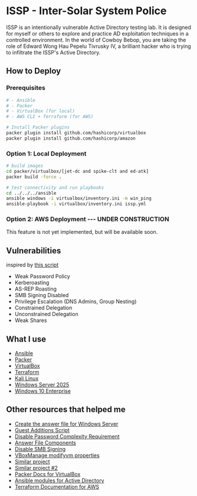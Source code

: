 # ISSP - Inter-Solar System Police

ISSP is an intentionally vulnerable Active Directory testing lab. It is designed for myself or others to explore and practice AD exploitation techniques in a controlled environment. In the world of Cowboy Bebop, you are taking the role of Edward Wong Hau Pepelu Tivrusky IV, a brilliant hacker who is trying to infiltrate the ISSP's Active Directory.

## How to Deploy
### Prerequisites
```bash
# - Ansible
# - Packer
# - VirtualBox (for local) 
# - AWS CLI + Terraform (for AWS)

# Install Packer plugins
packer plugin install github.com/hashicorp/virtualbox
packer plugin install github.com/hashicorp/amazon
```

### Option 1: Local Deployment

```bash
# build images
cd packer/virtualbox/[jet-dc and spike-clt and ed-atk]
packer build -force .

# test connectivity and run playbooks
cd ../../../ansible
ansible windows -i virtualbox/inventory.ini -m win_ping
ansible-playbook -i virtualbox/inventory.ini issp.yml
```

### Option 2: AWS Deployment --- UNDER CONSTRUCTION
This feature is not yet implemented, but will be available soon.

## Vulnerabilities
inspired by [this script](https://github.com/safebuffer/vulnerable-AD)
- Weak Password Policy
- Kerberoasting
- AS-REP Roasting 
- SMB Signing Disabled
- Privilege Escalation (DNS Admins, Group Nesting)
- Constrained Delegation
- Unconstrained Delegation
- Weak Shares

## What I use
- [Ansible](https://www.ansible.com/)
- [Packer](https://developer.hashicorp.com/packer)
- [VirtualBox](https://www.virtualbox.org/)
- [Terraform](https://developer.hashicorp.com/terraform)
- [Kali Linux](https://www.kali.org/)
- [Windows Server 2025](https://www.microsoft.com/en-us/evalcenter/evaluate-windows-server-2025)
- [Windows 10 Enterprise](https://www.microsoft.com/en-us/evalcenter/evaluate-windows-10-enterprise)

## Other resources that helped me
- [Create the answer file for Windows Server](https://github.com/chef/bento/blob/main/packer_templates/win_answer_files/2025/Autounattend.xml)
- [Guest Additions Script](https://github.com/eaksel/packer-Win2022/blob/main/scripts/virtualbox-guest-additions.ps1)
- [Disable Password Complexity Requirement](https://www.windows-commandline.com/net-accounts-command/)
- [Answer File Components](https://learn.microsoft.com/en-us/windows-hardware/customize/desktop/unattend/components-b-unattend)
- [Disable SMB Signing](https://umatechnology.org/how-to-disable-smb-signing-by-default-on-windows-11/)
- [VBoxManage modifyvm properties](https://docs.oracle.com/en/virtualization/virtualbox/6.0/user/vboxmanage-modifyvm.html)
- [Similar project](https://github.com/dteslya/win-iac-lab)
- [Similar project #2](https://github.com/blink-zero/ansible-ad-lab)
- [Packer Docs for VirtualBox](https://developer.hashicorp.com/packer/integrations/hashicorp/virtualbox/latest/components/builder/iso)
- [Ansible modules for Active Directory](https://galaxy.ansible.com/ui/repo/published/microsoft/ad/docs/?extIdCarryOver=true&sc_cid=701f2000001OH7YAAW)
- [Terraform Documentation for AWS](https://registry.terraform.io/providers/hashicorp/aws/latest/docs/resources/security_group)
